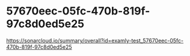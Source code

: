 # 57670eec-05fc-470b-819f-97c8d0ed5e25
https://sonarcloud.io/summary/overall?id=examly-test_57670eec-05fc-470b-819f-97c8d0ed5e25
